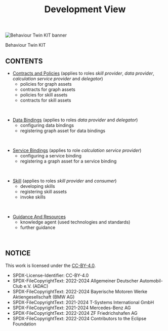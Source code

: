 ﻿---
id: overview
title: Development View
description: Behaviour Twin KIT
---

<div style={{display:'block'}}>
  <div style={{display:'inline-block', verticalAlign:'top'}}>

![Behaviour Twin KIT banner](@site/static/img/kit-icons/behaviour-twin-kit-icon-mini.svg)

  </div>
  <div style={{display:'inline-block', fontSize:17, color:'rgb(255,166,1)', marginLeft:7, verticalAlign:'top', paddingTop:6}}>
Behaviour Twin KIT
  </div>
</div>

## CONTENTS

- [Contracts and Policies](./contracts-and-policies) (applies to roles *skill provider*, *data provider*, *calculation service provider* and *delegator*)
  - policies for graph assets
  - contracts for graph assets
  - policies for skill assets
  - contracts for skill assets

<br/>

- [Data Bindings](./data-bindings) (applies to roles *data provider* and *delegator*)
  - configuring data bindings
  - registering graph asset for data bindings

<br/>

- [Service Bindings](./service-bindings) (applies to role *calculation service provider*)
  - configuring a service binding
  - registering a graph asset for a service binding

<br/>

- [Skill](./skill) (applies to roles *skill provider* and *consumer*)
  - developing skills
  - registering skill assets
  - invoke skills

<br/>

- [Guidance And Resources](./guidance-and-resources)
  - knowledge agent (used technologies and standards)
  - further guidance

<br/>

## NOTICE

This work is licensed under the [CC-BY-4.0](https://creativecommons.org/licenses/by/4.0/legalcode).

- SPDX-License-Identifier: CC-BY-4.0
- SPDX-FileCopyrightText: 2022-2024 Allgemeiner Deutscher Automobil-Club e.V. (ADAC)
- SPDX-FileCopyrightText: 2022-2024 Bayerische Motoren Werke Aktiengesellschaft (BMW AG)
- SPDX-FileCopyrightText: 2021-2024 T-Systems International GmbH
- SPDX-FileCopyrightText: 2021-2024 Mercedes-Benz AG
- SPDX-FileCopyrightText: 2022-2024 ZF Friedrichshafen AG
- SPDX-FileCopyrightText: 2022-2024 Contributors to the Eclipse Foundation
